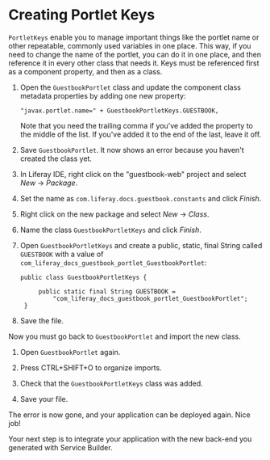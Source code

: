 # Creating Portlet Keys

`PortletKeys` enable you to manage important things like the portlet name or
other repeatable, commonly used variables in one place. This way, if you need to
change the name of the portlet, you can do it in one place, and then reference
it in every other class that needs it. Keys must be referenced first as a
component property, and then as a class. 

1.  Open the `GuestbookPortlet` class and update the component class metadata
    properties by adding one new property: 

        "javax.portlet.name=" + GuestbookPortletKeys.GUESTBOOK,

    Note that you need the trailing comma if you've added the property to the
    middle of the list. If you've added it to the end of the last, leave it off. 

2.  Save `GuestbookPortlet`. It now shows an error because you haven't created
    the class yet. 

3.  In Liferay IDE, right click on the "guestbook-web" project and select *New* &rarr; 
    *Package*.

4.  Set the name as `com.liferay.docs.guestbook.constants` and click *Finish*.

5.  Right click on the new package and select *New* &rarr; *Class*.

6.  Name the class `GuestbookPortletKeys` and click *Finish*.

7.  Open `GuestbookPortletKeys` and create a public, static, final String called
    `GUESTBOOK` with a value of 
    `com_liferay_docs_guestbook_portlet_GuestbookPortlet`:
 
        public class GuestbookPortletKeys {

             public static final String GUESTBOOK =
                 "com_liferay_docs_guestbook_portlet_GuestbookPortlet";
         }

6. Save the file.

Now you must go back to `GuestbookPortlet` and import the new class.

1.  Open `GuestbookPortlet` again. 

2.  Press CTRL+SHIFT+O to organize imports.

3.  Check that the `GuestbookPortletKeys` class was added.

4.  Save your file.

The error is now gone, and your application can be deployed again. Nice job! 

Your next step is to integrate your application with the new back-end you
generated with Service Builder. 

